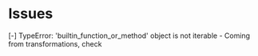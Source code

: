 # Issues
[-] TypeError: 'builtin_function_or_method' object is not iterable
	- Coming from transformations, check
